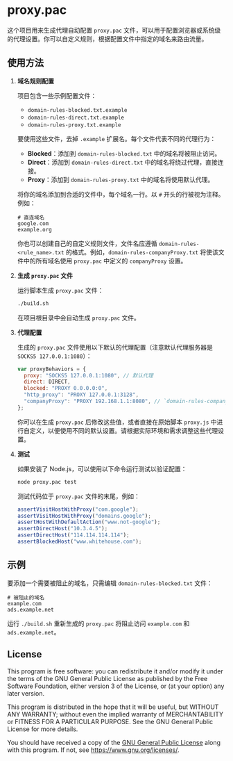 # proxy.pac

这个项目用来生成代理自动配置 `proxy.pac` 文件，可以用于配置浏览器或系统级的代理设置。你可以自定义规则，根据配置文件中指定的域名来路由流量。

## 使用方法

1. **域名规则配置**

   项目包含一些示例配置文件：

   - `domain-rules-blocked.txt.example`
   - `domain-rules-direct.txt.example`
   - `domain-rules-proxy.txt.example`

   要使用这些文件，去掉 `.example` 扩展名。每个文件代表不同的代理行为：

   - **Blocked**：添加到 `domain-rules-blocked.txt` 中的域名将被阻止访问。
   - **Direct**：添加到 `domain-rules-direct.txt` 中的域名将绕过代理，直接连接。
   - **Proxy**：添加到 `domain-rules-proxy.txt` 中的域名将使用默认代理。

   将你的域名添加到合适的文件中，每个域名一行。以 `#` 开头的行被视为注释。例如：

   ```
   # 直连域名
   google.com
   example.org
   ```

   你也可以创建自己的自定义规则文件，文件名应遵循 `domain-rules-<rule_name>.txt` 的格式。例如，`domain-rules-companyProxy.txt` 将使该文件中的所有域名使用 `proxy.pac` 中定义的 `companyProxy` 设置。

2. **生成 `proxy.pac` 文件**

   运行脚本生成 `proxy.pac` 文件：

   ```sh
   ./build.sh
   ```

   在项目根目录中会自动生成 `proxy.pac` 文件。

3. **代理配置**

   生成的 `proxy.pac` 文件使用以下默认的代理配置（注意默认代理服务器是 `SOCKS5 127.0.0.1:1080`）：

   ```javascript
   var proxyBehaviors = {
     proxy: "SOCKS5 127.0.0.1:1080", // 默认代理
     direct: DIRECT,
     blocked: "PROXY 0.0.0.0:0",
     "http_proxy": "PROXY 127.0.0.1:3128",
     "companyProxy": "PROXY 192.168.1.1:8080", // `domain-rules-companyProxy.txt` 中的域名将使用此代理设置
   };
   ```

   你可以在生成 `proxy.pac` 后修改这些值，或者直接在原始脚本 `proxy.js` 中进行自定义，以便使用不同的默认设置。请根据实际环境和需求调整这些代理设置。

4. **测试**

   如果安装了 Node.js，可以使用以下命令运行测试以验证配置：

   ```sh
   node proxy.pac test
   ```

   测试代码位于 `proxy.pac` 文件的末尾，例如：

   ```javascript
   assertVisitHostWithProxy("com.google");
   assertVisitHostWithProxy("domains.google");
   assertHostWithDefaultAction("www.not-google");
   assertDirectHost("10.3.4.5");
   assertDirectHost("114.114.114.114");
   assertBlockedHost("www.whitehouse.com");
   ```

## 示例

要添加一个需要被阻止的域名，只需编辑 `domain-rules-blocked.txt` 文件：

```
# 被阻止的域名
example.com
ads.example.net
```

运行 `./build.sh` 重新生成的 `proxy.pac` 将阻止访问 `example.com` 和 `ads.example.net`。

## License

This program is free software: you can redistribute it and/or modify it under the terms of the GNU General Public License as published by the Free Software Foundation, either version 3 of the License, or (at your option) any later version.

This program is distributed in the hope that it will be useful, but WITHOUT ANY WARRANTY; without even the implied warranty of MERCHANTABILITY or FITNESS FOR A PARTICULAR PURPOSE. See the GNU General Public License for more details.

You should have received a copy of the [GNU General Public License](./LICENSE) along with this program. If not, see <https://www.gnu.org/licenses/>.
